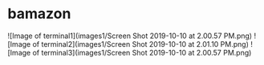 # bamazon

![Image of terminal1](images1/Screen Shot 2019-10-10 at 2.00.57 PM.png)
![Image of terminal2](images1/Screen Shot 2019-10-10 at 2.01.10 PM.png)
![Image of terminal3](images1/Screen Shot 2019-10-10 at 2.00.57 PM.png)